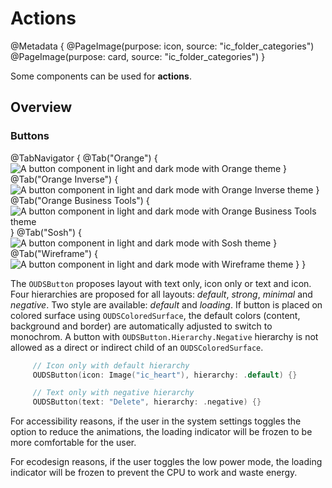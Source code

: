 # Actions

@Metadata {
    @PageImage(purpose: icon, source: "ic_folder_categories")
    @PageImage(purpose: card, source: "ic_folder_categories")
}

Some components can be used for **actions**.

## Overview

### Buttons

@TabNavigator {
    @Tab("Orange") {
        ![A button component in light and dark mode with Orange theme](component_button_Orange)
    }
    @Tab("Orange Inverse") {
        ![A button component in light and dark mode with Orange Inverse theme](component_button_OrangeInverse)
    }
    @Tab("Orange Business Tools") {
        ![A button component in light and dark mode with Orange Business Tools theme](component_button_OrangeBusinessTools)
    }
    @Tab("Sosh") {
        ![A button component in light and dark mode with Sosh theme](component_button_Sosh)
    }
    @Tab("Wireframe") {
        ![A button component in light and dark mode with Wireframe theme](component_button_Wireframe)
    }
}

The ``OUDSButton`` proposes layout with text only, icon only or text and icon. 
Four hierarchies are proposed for all layouts: *default*, *strong*, *minimal* and *negative*.
Two style are available: *default* and *loading*. 
If button is placed on colored surface using `OUDSColoredSurface`, the default colors (content, background and border) are automatically adjusted to switch to monochrom.
A button with `OUDSButton.Hierarchy.Negative` hierarchy is not allowed as a direct or indirect child of an `OUDSColoredSurface`.

```swift
     // Icon only with default hierarchy
     OUDSButton(icon: Image("ic_heart"), hierarchy: .default) {}

     // Text only with negative hierarchy
     OUDSButton(text: "Delete", hierarchy: .negative) {}
```

For accessibility reasons, if the user in the system settings toggles the option to reduce the animations, the loading indicator will be frozen to be more comfortable for the user.

For ecodesign reasons, if the user toggles the low power mode, the loading indicator will be frozen to prevent the CPU to work and waste energy.
